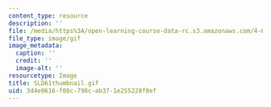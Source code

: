 ```yaml
---
content_type: resource
description: ''
file: /media/https%3A/open-learning-course-data-rc.s3.amazonaws.com/4-614-religious-architecture-and-islamic-cultures-fall-2002/3d4e0616f08c798cab371e255228f8ef_SLD61thumbnail.gif
file_type: image/gif
image_metadata:
  caption: ''
  credit: ''
  image-alt: ''
resourcetype: Image
title: SLD61thumbnail.gif
uid: 3d4e0616-f08c-798c-ab37-1e255228f8ef
---
```

